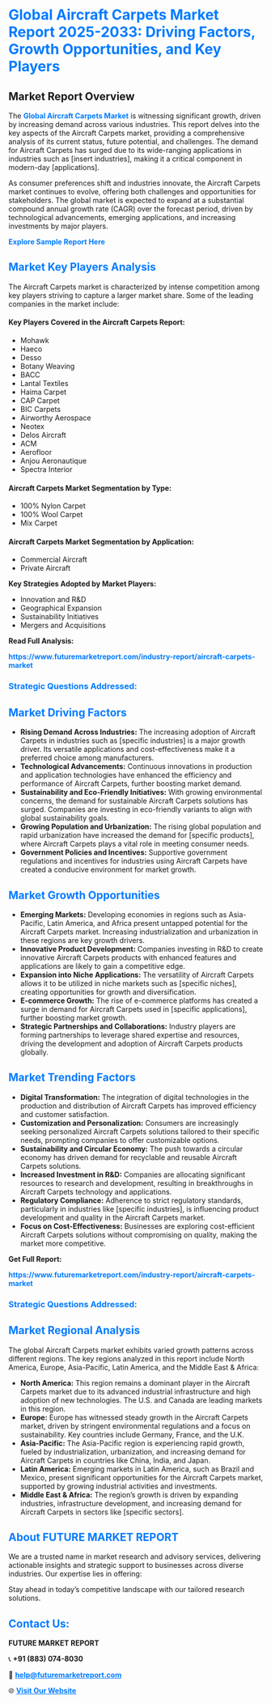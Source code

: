 <h1 style="color: #007BFF;">Global Aircraft Carpets Market Report 2025-2033: Driving Factors, Growth Opportunities, and Key Players</h1>

<section id="overview">
<h2>Market Report Overview</h2>
<p>The <a href="https://www.futuremarketreport.com/industry-report/aircraft-carpets-market" style="color: #007BFF; text-decoration: none;"><strong>Global Aircraft Carpets Market</strong></a> is witnessing significant growth, driven by increasing demand across various industries. This report delves into the key aspects of the Aircraft Carpets market, providing a comprehensive analysis of its current status, future potential, and challenges. The demand for Aircraft Carpets has surged due to its wide-ranging applications in industries such as [insert industries], making it a critical component in modern-day [applications].</p>
<p>As consumer preferences shift and industries innovate, the Aircraft Carpets market continues to evolve, offering both challenges and opportunities for stakeholders. The global market is expected to expand at a substantial compound annual growth rate (CAGR) over the forecast period, driven by technological advancements, emerging applications, and increasing investments by major players.</p>
</section>

<section id="overview">
<p><a href="https://www.futuremarketreport.com/request-sample/reportId=101666" style="color: #007BFF; text-decoration: none;"><strong>Explore Sample Report Here</strong></a></p>
</section>

<section id="key-players">
<h2 style="color: #007BFF;">Market Key Players Analysis</h2>
<p>The Aircraft Carpets market is characterized by intense competition among key players striving to capture a larger market share. Some of the leading companies in the market include:</p>
<h4>Key Players Covered in the Aircraft Carpets Report:</h4>
<ul><li>Mohawk</li><li>Haeco</li><li>Desso</li><li>Botany Weaving</li><li>BACC</li><li>Lantal Textiles</li><li>Haima Carpet</li><li>CAP Carpet</li><li>BIC Carpets</li><li>Airworthy Aerospace</li><li>Neotex</li><li>Delos Aircraft</li><li>ACM</li><li>Aerofloor</li><li>Anjou Aeronautique</li><li>Spectra Interior</li></ul>
<h4>Aircraft Carpets Market Segmentation by Type:</h4>
<ul><li>100% Nylon Carpet</li><li>100% Wool Carpet</li><li>Mix Carpet</li></ul>

<h4>Aircraft Carpets Market Segmentation by Application:</h4>
<ul><li>Commercial Aircraft</li><li>Private Aircraft</li></ul>
<p><strong>Key Strategies Adopted by Market Players:</strong></p>
<ul>
<li>Innovation and R&D</li>
<li>Geographical Expansion</li>
<li>Sustainability Initiatives</li>
<li>Mergers and Acquisitions</li>
</ul>
</section>

<section>
<p><strong>Read Full Analysis: </strong></p><a href="https://www.futuremarketreport.com/industry-report/aircraft-carpets-market" style="color: #007BFF; text-decoration: none;"><strong>https://www.futuremarketreport.com/industry-report/aircraft-carpets-market</strong></a>
<h3 style="color: #007BFF;">Strategic Questions Addressed:</h3>
</section>

<section id="driving-factors">
<h2 style="color: #007BFF;">Market Driving Factors</h2>
<ul>
<li><strong>Rising Demand Across Industries:</strong> The increasing adoption of Aircraft Carpets in industries such as [specific industries] is a major growth driver. Its versatile applications and cost-effectiveness make it a preferred choice among manufacturers.</li>
<li><strong>Technological Advancements:</strong> Continuous innovations in production and application technologies have enhanced the efficiency and performance of Aircraft Carpets, further boosting market demand.</li>
<li><strong>Sustainability and Eco-Friendly Initiatives:</strong> With growing environmental concerns, the demand for sustainable Aircraft Carpets solutions has surged. Companies are investing in eco-friendly variants to align with global sustainability goals.</li>
<li><strong>Growing Population and Urbanization:</strong> The rising global population and rapid urbanization have increased the demand for [specific products], where Aircraft Carpets plays a vital role in meeting consumer needs.</li>
<li><strong>Government Policies and Incentives:</strong> Supportive government regulations and incentives for industries using Aircraft Carpets have created a conducive environment for market growth.</li>
</ul>
</section>

<section id="growth-opportunities">
<h2 style="color: #007BFF;">Market Growth Opportunities</h2>
<ul>
<li><strong>Emerging Markets:</strong> Developing economies in regions such as Asia-Pacific, Latin America, and Africa present untapped potential for the Aircraft Carpets market. Increasing industrialization and urbanization in these regions are key growth drivers.</li>
<li><strong>Innovative Product Development:</strong> Companies investing in R&D to create innovative Aircraft Carpets products with enhanced features and applications are likely to gain a competitive edge.</li>
<li><strong>Expansion into Niche Applications:</strong> The versatility of Aircraft Carpets allows it to be utilized in niche markets such as [specific niches], creating opportunities for growth and diversification.</li>
<li><strong>E-commerce Growth:</strong> The rise of e-commerce platforms has created a surge in demand for Aircraft Carpets used in [specific applications], further boosting market growth.</li>
<li><strong>Strategic Partnerships and Collaborations:</strong> Industry players are forming partnerships to leverage shared expertise and resources, driving the development and adoption of Aircraft Carpets products globally.</li>
</ul>
</section>

<section id="trending-factors">
<h2 style="color: #007BFF;">Market Trending Factors</h2>
<ul>
<li><strong>Digital Transformation:</strong> The integration of digital technologies in the production and distribution of Aircraft Carpets has improved efficiency and customer satisfaction.</li>
<li><strong>Customization and Personalization:</strong> Consumers are increasingly seeking personalized Aircraft Carpets solutions tailored to their specific needs, prompting companies to offer customizable options.</li>
<li><strong>Sustainability and Circular Economy:</strong> The push towards a circular economy has driven demand for recyclable and reusable Aircraft Carpets solutions.</li>
<li><strong>Increased Investment in R&D:</strong> Companies are allocating significant resources to research and development, resulting in breakthroughs in Aircraft Carpets technology and applications.</li>
<li><strong>Regulatory Compliance:</strong> Adherence to strict regulatory standards, particularly in industries like [specific industries], is influencing product development and quality in the Aircraft Carpets market.</li>
<li><strong>Focus on Cost-Effectiveness:</strong> Businesses are exploring cost-efficient Aircraft Carpets solutions without compromising on quality, making the market more competitive.</li>
</ul>
</section>

<section>
<p><strong>Get Full Report: </strong></p><a href="https://www.futuremarketreport.com/industry-report/aircraft-carpets-market" style="color: #007BFF; text-decoration: none;"><strong>https://www.futuremarketreport.com/industry-report/aircraft-carpets-market</strong></a>
<h3 style="color: #007BFF;">Strategic Questions Addressed:</h3>
</section>


<section id="regional-analysis">
<h2 style="color: #007BFF;">Market Regional Analysis</h2>
<p>The global Aircraft Carpets market exhibits varied growth patterns across different regions. The key regions analyzed in this report include North America, Europe, Asia-Pacific, Latin America, and the Middle East & Africa:</p>
<ul>
<li><strong>North America:</strong> This region remains a dominant player in the Aircraft Carpets market due to its advanced industrial infrastructure and high adoption of new technologies. The U.S. and Canada are leading markets in this region.</li>
<li><strong>Europe:</strong> Europe has witnessed steady growth in the Aircraft Carpets market, driven by stringent environmental regulations and a focus on sustainability. Key countries include Germany, France, and the U.K.</li>
<li><strong>Asia-Pacific:</strong> The Asia-Pacific region is experiencing rapid growth, fueled by industrialization, urbanization, and increasing demand for Aircraft Carpets in countries like China, India, and Japan.</li>
<li><strong>Latin America:</strong> Emerging markets in Latin America, such as Brazil and Mexico, present significant opportunities for the Aircraft Carpets market, supported by growing industrial activities and investments.</li>
<li><strong>Middle East & Africa:</strong> The region’s growth is driven by expanding industries, infrastructure development, and increasing demand for Aircraft Carpets in sectors like [specific sectors].</li>
</ul>
</section>

<footer>
<h2 style="color: #007BFF;">About FUTURE MARKET REPORT</h2>
<p>We are a trusted name in market research and advisory services, delivering actionable insights and strategic support to businesses across diverse industries. Our expertise lies in offering:</p>

<p>Stay ahead in today’s competitive landscape with our tailored research solutions.</p>

<h2 style="color: #007BFF;">Contact Us:</h2>
<p><strong>FUTURE MARKET REPORT</strong></p>
<p>📞 <strong>+91 (883) 074-8030</strong></p>
<p>📧 <strong><a href="mailto:help@futuremarketreport.com" style="color: #007BFF;">help@futuremarketreport.com</a></strong></p>
<p>🌐 <strong><a href="https://www.futuremarketreport.com/" style="color: #007BFF;">Visit Our Website</a></strong></p>
</footer>